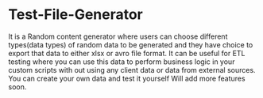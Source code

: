 # Test-File-Generator

It is a Random content generator where users can choose different types(data types) of random data to be generated and they have choice to export that data to either xlsx or avro file format. It can be useful for ETL testing where you can use this data to perform business logic in your custom scripts with out using any client data or data from external sources. You can create your own data and test it yourself Will add more features soon. 
